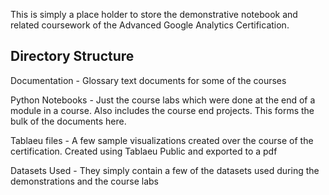 This is simply a place holder to store the demonstrative notebook and related coursework of the Advanced Google Analytics Certification.

## Directory Structure

Documentation - Glossary text documents for some of the courses

Python Notebooks - Just the course labs which were done at the end of a module in a course. Also includes the course end projects. This forms the bulk of the documents here.

Tablaeu files - A few sample visualizations created over the course of the certification. Created using Tablaeu Public and exported to a pdf

Datasets Used - They simply contain a few of the datasets used during the demonstrations and the course labs
